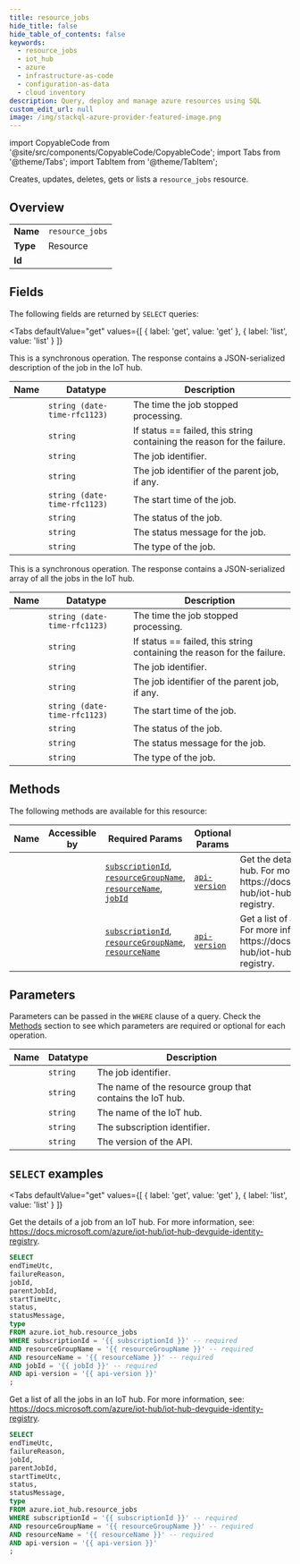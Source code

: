 ```yaml
--- 
title: resource_jobs
hide_title: false
hide_table_of_contents: false
keywords:
  - resource_jobs
  - iot_hub
  - azure
  - infrastructure-as-code
  - configuration-as-data
  - cloud inventory
description: Query, deploy and manage azure resources using SQL
custom_edit_url: null
image: /img/stackql-azure-provider-featured-image.png
---
```


import CopyableCode from '@site/src/components/CopyableCode/CopyableCode';
import Tabs from '@theme/Tabs';
import TabItem from '@theme/TabItem';

Creates, updates, deletes, gets or lists a <code>resource_jobs</code> resource.

## Overview
<table><tbody>
<tr><td><b>Name</b></td><td><code>resource_jobs</code></td></tr>
<tr><td><b>Type</b></td><td>Resource</td></tr>
<tr><td><b>Id</b></td><td><CopyableCode code="azure.iot_hub.resource_jobs" /></td></tr>
</tbody></table>

## Fields

The following fields are returned by `SELECT` queries:

<Tabs
    defaultValue="get"
    values={[
        { label: 'get', value: 'get' },
        { label: 'list', value: 'list' }
    ]}
>
<TabItem value="get">

This is a synchronous operation. The response contains a JSON-serialized description of the job in the IoT hub.

<table>
<thead>
    <tr>
    <th>Name</th>
    <th>Datatype</th>
    <th>Description</th>
    </tr>
</thead>
<tbody>
<tr>
    <td><CopyableCode code="endTimeUtc" /></td>
    <td><code>string (date-time-rfc1123)</code></td>
    <td>The time the job stopped processing.</td>
</tr>
<tr>
    <td><CopyableCode code="failureReason" /></td>
    <td><code>string</code></td>
    <td>If status == failed, this string containing the reason for the failure.</td>
</tr>
<tr>
    <td><CopyableCode code="jobId" /></td>
    <td><code>string</code></td>
    <td>The job identifier.</td>
</tr>
<tr>
    <td><CopyableCode code="parentJobId" /></td>
    <td><code>string</code></td>
    <td>The job identifier of the parent job, if any.</td>
</tr>
<tr>
    <td><CopyableCode code="startTimeUtc" /></td>
    <td><code>string (date-time-rfc1123)</code></td>
    <td>The start time of the job.</td>
</tr>
<tr>
    <td><CopyableCode code="status" /></td>
    <td><code>string</code></td>
    <td>The status of the job.</td>
</tr>
<tr>
    <td><CopyableCode code="statusMessage" /></td>
    <td><code>string</code></td>
    <td>The status message for the job.</td>
</tr>
<tr>
    <td><CopyableCode code="type" /></td>
    <td><code>string</code></td>
    <td>The type of the job.</td>
</tr>
</tbody>
</table>
</TabItem>
<TabItem value="list">

This is a synchronous operation. The response contains a JSON-serialized array of all the jobs in the IoT hub.

<table>
<thead>
    <tr>
    <th>Name</th>
    <th>Datatype</th>
    <th>Description</th>
    </tr>
</thead>
<tbody>
<tr>
    <td><CopyableCode code="endTimeUtc" /></td>
    <td><code>string (date-time-rfc1123)</code></td>
    <td>The time the job stopped processing.</td>
</tr>
<tr>
    <td><CopyableCode code="failureReason" /></td>
    <td><code>string</code></td>
    <td>If status == failed, this string containing the reason for the failure.</td>
</tr>
<tr>
    <td><CopyableCode code="jobId" /></td>
    <td><code>string</code></td>
    <td>The job identifier.</td>
</tr>
<tr>
    <td><CopyableCode code="parentJobId" /></td>
    <td><code>string</code></td>
    <td>The job identifier of the parent job, if any.</td>
</tr>
<tr>
    <td><CopyableCode code="startTimeUtc" /></td>
    <td><code>string (date-time-rfc1123)</code></td>
    <td>The start time of the job.</td>
</tr>
<tr>
    <td><CopyableCode code="status" /></td>
    <td><code>string</code></td>
    <td>The status of the job.</td>
</tr>
<tr>
    <td><CopyableCode code="statusMessage" /></td>
    <td><code>string</code></td>
    <td>The status message for the job.</td>
</tr>
<tr>
    <td><CopyableCode code="type" /></td>
    <td><code>string</code></td>
    <td>The type of the job.</td>
</tr>
</tbody>
</table>
</TabItem>
</Tabs>

## Methods

The following methods are available for this resource:

<table>
<thead>
    <tr>
    <th>Name</th>
    <th>Accessible by</th>
    <th>Required Params</th>
    <th>Optional Params</th>
    <th>Description</th>
    </tr>
</thead>
<tbody>
<tr>
    <td><a href="#get"><CopyableCode code="get" /></a></td>
    <td><CopyableCode code="select" /></td>
    <td><a href="#parameter-subscriptionId"><code>subscriptionId</code></a>, <a href="#parameter-resourceGroupName"><code>resourceGroupName</code></a>, <a href="#parameter-resourceName"><code>resourceName</code></a>, <a href="#parameter-jobId"><code>jobId</code></a></td>
    <td><a href="#parameter-api-version"><code>api-version</code></a></td>
    <td>Get the details of a job from an IoT hub. For more information, see: https://docs.microsoft.com/azure/iot-hub/iot-hub-devguide-identity-registry.</td>
</tr>
<tr>
    <td><a href="#list"><CopyableCode code="list" /></a></td>
    <td><CopyableCode code="select" /></td>
    <td><a href="#parameter-subscriptionId"><code>subscriptionId</code></a>, <a href="#parameter-resourceGroupName"><code>resourceGroupName</code></a>, <a href="#parameter-resourceName"><code>resourceName</code></a></td>
    <td><a href="#parameter-api-version"><code>api-version</code></a></td>
    <td>Get a list of all the jobs in an IoT hub. For more information, see: https://docs.microsoft.com/azure/iot-hub/iot-hub-devguide-identity-registry.</td>
</tr>
</tbody>
</table>

## Parameters

Parameters can be passed in the `WHERE` clause of a query. Check the [Methods](#methods) section to see which parameters are required or optional for each operation.

<table>
<thead>
    <tr>
    <th>Name</th>
    <th>Datatype</th>
    <th>Description</th>
    </tr>
</thead>
<tbody>
<tr id="parameter-jobId">
    <td><CopyableCode code="jobId" /></td>
    <td><code>string</code></td>
    <td>The job identifier.</td>
</tr>
<tr id="parameter-resourceGroupName">
    <td><CopyableCode code="resourceGroupName" /></td>
    <td><code>string</code></td>
    <td>The name of the resource group that contains the IoT hub.</td>
</tr>
<tr id="parameter-resourceName">
    <td><CopyableCode code="resourceName" /></td>
    <td><code>string</code></td>
    <td>The name of the IoT hub.</td>
</tr>
<tr id="parameter-subscriptionId">
    <td><CopyableCode code="subscriptionId" /></td>
    <td><code>string</code></td>
    <td>The subscription identifier.</td>
</tr>
<tr id="parameter-api-version">
    <td><CopyableCode code="api-version" /></td>
    <td><code>string</code></td>
    <td>The version of the API.</td>
</tr>
</tbody>
</table>

## `SELECT` examples

<Tabs
    defaultValue="get"
    values={[
        { label: 'get', value: 'get' },
        { label: 'list', value: 'list' }
    ]}
>
<TabItem value="get">

Get the details of a job from an IoT hub. For more information, see: https://docs.microsoft.com/azure/iot-hub/iot-hub-devguide-identity-registry.

```sql
SELECT
endTimeUtc,
failureReason,
jobId,
parentJobId,
startTimeUtc,
status,
statusMessage,
type
FROM azure.iot_hub.resource_jobs
WHERE subscriptionId = '{{ subscriptionId }}' -- required
AND resourceGroupName = '{{ resourceGroupName }}' -- required
AND resourceName = '{{ resourceName }}' -- required
AND jobId = '{{ jobId }}' -- required
AND api-version = '{{ api-version }}'
;
```
</TabItem>
<TabItem value="list">

Get a list of all the jobs in an IoT hub. For more information, see: https://docs.microsoft.com/azure/iot-hub/iot-hub-devguide-identity-registry.

```sql
SELECT
endTimeUtc,
failureReason,
jobId,
parentJobId,
startTimeUtc,
status,
statusMessage,
type
FROM azure.iot_hub.resource_jobs
WHERE subscriptionId = '{{ subscriptionId }}' -- required
AND resourceGroupName = '{{ resourceGroupName }}' -- required
AND resourceName = '{{ resourceName }}' -- required
AND api-version = '{{ api-version }}'
;
```
</TabItem>
</Tabs>
